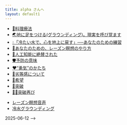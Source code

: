 ```yaml
---
title: alpha さんへ
layout: default1
---
```

* [🍳料理療法](cooking)
* [🌏地に足をつける(グラウンディング)。現実を呼び覚ます](grounding)
* [💧「冷たい水で、心を地上に戻す」──あなたのための練習](cold-water-grounding)
* [🍇あなたのための、レーズン瞑想のやり方](raisin-meditation)
* [🤖人工知能に絶賛された](imok)
* [🛡️予防の意味](prevention)
* [❤️“勇気”のかたち](courage)
* [🤝劣等感について](icomplex)
* [🌈希望](the-hope)
* [🚀突破](break-through)
* [🧘‍♂️突破再び](break-through-extra)

- [レーズン瞑想音声](https://drive.google.com/file/d/1KoCQ6qfdY5Xx2xWXxFE85z5yZ5PKOt0w/view?usp=drive_link)
- [冷水グラウンディング](https://drive.google.com/file/d/1qpPuhRJvjgMKYRPKyHKv64X9oh0BceBI/view?usp=drive_link)

2025-06-12
-->